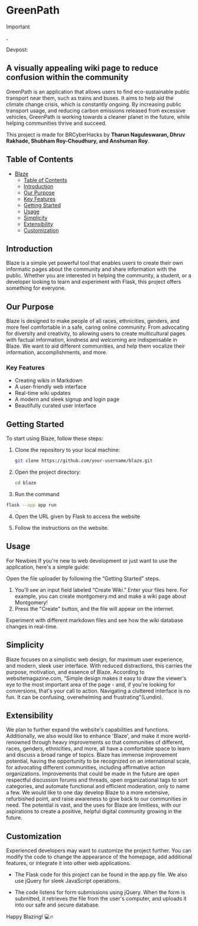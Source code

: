 # GreenPath

> [!IMPORTANT]  
> **.**

Devpost: 

## A visually appealing wiki page to reduce confusion within the community

GreenPath is an application that allows users to find eco-sustainable public transport near them, such as trains and buses. It aims to help aid the climate change crisis, which is constantly ongoing. By increasing public transport usage, and reducing carbon emissions released from excessive vehicles, GreenPath is working towards a cleaner planet in the future, while helping communities thrive and succeed.

This project is made for BRCyberHacks by **Tharun Naguleswaran, Dhruv Rakhade, Shubham Roy-Choudhury, and Anshuman Roy**.

## Table of Contents
- [Blaze](#blaze)
  - [Table of Contents](#table-of-contents)
  - [Introduction](#introduction)
  - [Our Purpose](#our-purpose)
  - [Key Features](#key-features)
  - [Getting Started](#getting-started)
  - [Usage](#usage)
  - [Simplicity](#simplicity)
  - [Extensibility](#extensibility)
  - [Customization](#customization)

## Introduction

Blaze is a simple yet powerful tool that enables users to create their own informatic pages about the community and share information with the public. Whether you are interested in helping the community, a student, or a developer looking to learn and experiment with Flask, this project offers something for everyone.

## Our Purpose

Blaze is designed to make people of all races, ethnicities, genders, and more feel comfortable in a safe, caring online community. From advocating for diversity and creativity, to allowing users to create multicultural pages with factual information, kindness and welcoming are indispensable in Blaze. We want to aid different communities, and help them vocalize their information, accomplishments, and more. 

### Key Features

- Creating wikis in Markdown
- A user-friendly web interface
- Real-time wiki updates
- A modern and sleek signup and login page
- Beautifully curated user interface

## Getting Started

To start using Blaze, follow these steps:

1. Clone the repository to your local machine:

   ```bash
   git clone https://github.com/your-username/blaze.git

2. Open the project directory:

    ```bash
    cd blaze

3. Run the command

  ```bash
  flask --app app run
  ```

4. Open the URL given by Flask to access the website

5. Follow the instructions on the website.

## Usage
For Newbies
If you're new to web development or just want to use the application, here's a simple guide:

Open the file uploader by following the “Getting Started” steps.

1. You'll see an input field labeled “Create Wiki.” Enter your files here. For example, you can create montgomery.md and make a wiki page about Montgomery!
2. Press the "Create" button, and the file will appear on the internet.

Experiment with different markdown files and see how the wiki database changes in real-time.

## Simplicity

Blaze focuses on a simplistic web design, for maximum user experience, and modern, sleek user interface. With reduced distractions, this carries the purpose, motivation, and essence of Blaze. According to websitemagazine.com, “Simple design makes it easy to draw the viewer's eye to the most important area of the page - and, if you're looking for conversions, that's your call to action. Navigating a cluttered interface is no fun. It can be confusing, overwhelming and frustrating"(Lundin).

## Extensibility
We plan to further expand the website's capabilities and functions. Additionally, we also would like to enhance 'Blaze', and make it more world-renowned through heavy improvements so that communities of different, races, genders, ethnicities, and more, all have a comfortable space to learn and discuss a broad range of topics. Blaze has immense improvement potential, having the opportunity to be recognized on an international scale, for advocating different communities, including affirmative action organizations. Improvements that could be made in the future are open respectful discussion forums and threads, open organizational tags to sort categories, and automate functional and efficient moderation, only to name a few. We would like to one day develop Blaze to a more extensive, refurbished point, and raise awareness to give back to our communities in need. The potential is vast, and the uses for Blaze are limitless, with our aspirations to create a positive, helpful digital community growing in the future.


## Customization
Experienced developers may want to customize the project further. You can modify the code to change the appearance of the homepage, add additional features, or integrate it into other web applications.

- The Flask code for this project can be found in the app.py file. We also use jQuery for sleek JavaScript operations.

- The code listens for form submissions using jQuery. When the form is submitted, it retrieves the file from the user's computer, and uploads it into our safe and secure database.

Happy Blazing! 💻🔥

